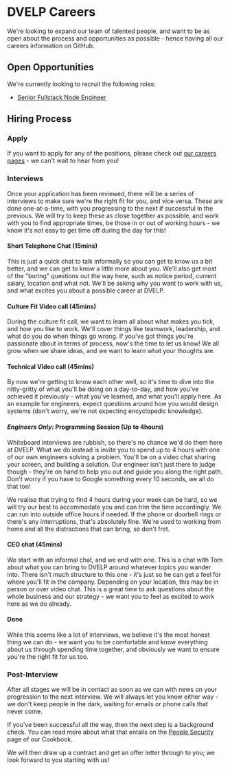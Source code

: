 # DVELP Careers

We're looking to expand our team of talented people, and want to be as open about the process and opportunities as possible - hence having all our careers information on GitHub.

## Open Opportunities

We're currently looking to recruit the following roles:

- [Senior Fullstack Node Engineer](jobs/senior-fullstack-node-engineer.md)

## Hiring Process

### Apply

If you want to apply for any of the positions, please check out [our careers pages](https://dvelp.co.uk/careers) - we can't wait to hear from you!

### Interviews

Once your application has been reviewed, there will be a series of interviews to make sure we're the right fit for you, and vice versa. These are done one-at-a-time, with you progressing to the next if successful in the previous. We will try to keep these as close together as possible, and work with you to find appropriate times, be those in or out of working hours - we know it's not easy to get time off during the day for this!

#### Short Telephone Chat (15mins)

This is just a quick chat to talk informally so you can get to know us a bit better, and we can get to know a little more about you. We'll also get most of the "boring" questions out the way here, such as notice period, current salary, location and what not. We'll be asking why you want to work with us, and what excites you about a possible career at DVELP.

#### Culture Fit Video call (45mins)

During the culture fit call, we want to learn all about what makes you tick, and how you like to work. We'll cover things like teamwork, leadership, and what do you do when things go wrong. If you've got things you're passionate about in terms of process, now's the time to let us know! We all grow when we share ideas, and we want to learn what your thoughts are.

#### Technical Video call (45mins)

By now we're getting to know each other well, so it's time to dive into the nitty-gritty of what you'll be doing on a day-to-day, and how you've achieved it previously - what you've learned, and what you'll apply here. As an example for engineers, expect questions around how you would design systems (don't worry, we're not expecting encyclopedic knowledge).

#### _Engineers Only:_ Programming Session (Up to 4hours)

Whiteboard interviews are rubbish, so there's no chance we'd do them here at DVELP. What we do instead is invite you to spend up to 4 hours with one of our own engineers solving a problem. You'll be on a video chat sharing your screen, and building a solution. Our engineer isn't just there to judge though - they're on hand to help you out and guide you along the right path. Don't worry if you have to Google something every 10 seconds, we all do that too!

We realise that trying to find 4 hours during your week can be hard, so we will try our best to accommodate you and can trim the time accordingly. We can run into outside office hours if needed. If the phone or doorbell rings or there's any interruptions, that's absolutely fine. We're used to working from home and all the distractions that can bring, so don't fret.

#### CEO chat (45mins)

We start with an informal chat, and we end with one. This is a chat with Tom about what you can bring to DVELP around whatever topics you wander into. There isn't much structure to this one - it's just so he can get a feel for where you'll fit in the company. Depending on your location, this may be in person or over video chat. This is a great time to ask questions about the whole business and our strategy - we want you to feel as excited to work here as we do already.

#### Done

While this seems like a lot of interviews, we believe it's the most honest thing we can do - we want you to be comfortable and know everything about us through spending time together, and obviously we want to ensure you're the right fit for us too.

### Post-Interview

After all stages we will be in contact as soon as we can with news on your progression to the next interview. We will always let you know either way - we don't keep people in the dark, waiting for emails or phone calls that never come.

If you've been successful all the way, then the next step is a background check. You can read more about what that entails on the [People Security](../handbook/information-security/people-security.md) page of our Cookbook.

We will then draw up a contract and get an offer letter through to you; we look forward to you starting with us!
